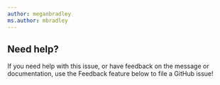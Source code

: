 ```yaml
---
author: meganbradley
ms.author: mbradley
---
```

## Need help?

If you need help with this issue, or have feedback on the message or documentation, use the Feedback feature below to file a GitHub issue!
